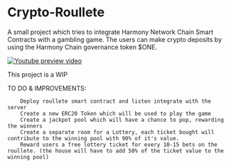 # Crypto-Roullete

A small project which tries to integrate Harmony Network Chain Smart Contracts with a gambling game. The users can make crypto deposits by using the Harmony Chain governance token $ONE.

[![Youtube preview video](https://imgur.com/1d6bdf46-7071-42e6-89a1-30c00fa6ed89)](https://www.youtube.com/watch?v=vCWp1Ltj9ls)



This project is a WIP

TO DO & IMPROVEMENTS: 
	
	
		Deploy roullete smart contract and listen integrate with the server
		Create a new ERC20 Token which will be used to play the game
		Create a jackpot pool which will have a chance to pop, rewarding the winners
		Create a separate room for a Lottery, each ticket bought will contribute to the winning pool with 90% of it's value. 
		Reward users a free lottery ticket for every 10-15 bets on the roullete. (the house will have to add 50% of the ticket value to the winning pool)
	
	
